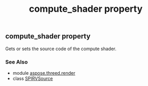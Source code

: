 ﻿---
title: compute_shader property
second_title: Aspose.3D for Python via .NET API References
description: 
type: docs
weight: 30
url: /python-net/aspose.threed.render/spirvsource/compute_shader/
is_root: false
---

## compute_shader property


Gets or sets the source code of the compute shader.

### See Also
* module [aspose.threed.render](../../)
* class [SPIRVSource](/3d/python-net/aspose.threed.render/spirvsource)

